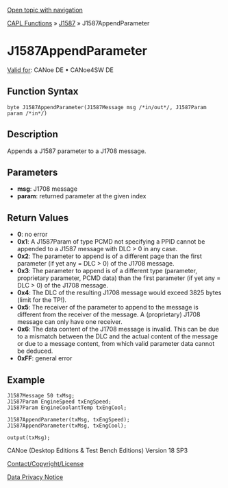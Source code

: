 [Open topic with navigation](../../../../../CANoeDEFamily.htm#Topics/CAPLFunctions/J1587/Functions/CAPLfunctionJ1587AppendParameter.md)

[CAPL Functions](../../CAPLfunctions.md) » [J1587](../CAPLfunctionsJ1587Overview.md) » J1587AppendParameter

# J1587AppendParameter

[Valid for](../../../Shared/FeatureAvailability.md): CANoe DE • CANoe4SW DE

## Function Syntax

```plaintext
byte J1587AppendParameter(J1587Message msg /*in/out*/, J1587Param param /*in*/)
```

## Description

Appends a J1587 parameter to a J1708 message.

## Parameters

- **msg**: J1708 message
- **param**: returned parameter at the given index

## Return Values

- **0**: no error
- **0x1**: A J1587Param of type PCMD not specifying a PPID cannot be appended to a J1587 message with DLC > 0 in any case.
- **0x2**: The parameter to append is of a different page than the first parameter (if yet any = DLC > 0) of the J1708 message.
- **0x3**: The parameter to append is of a different type (parameter, proprietary parameter, PCMD data) than the first parameter (if yet any = DLC > 0) of the J1708 message.
- **0x4**: The DLC of the resulting J1708 message would exceed 3825 bytes (limit for the TP!).
- **0x5**: The receiver of the parameter to append to the message is different from the receiver of the message. A (proprietary) J1708 message can only have one receiver.
- **0x6**: The data content of the J1708 message is invalid. This can be due to a mismatch between the DLC and the actual content of the message or due to a message content, from which valid parameter data cannot be deduced.
- **0xFF**: general error

## Example

```plaintext
J1587Message 50 txMsg;
J1587Param EngineSpeed txEngSpeed;
J1587Param EngineCoolantTemp txEngCool;

J1587AppendParameter(txMsg, txEngSpeed);
J1587AppendParameter(txMsg, txEngCool);

output(txMsg);
```

CANoe (Desktop Editions & Test Bench Editions) Version 18 SP3

[Contact/Copyright/License](../../../Shared/ContactCopyrightLicense.md)

[Data Privacy Notice](https://www.vector.com/int/en/company/get-info/privacy-policy/)

